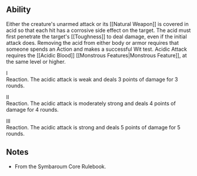 ## Ability
Either the creature's unarmed attack or its [[Natural Weapon]] is covered in acid so that each hit has a corrosive side effect on the target. The acid must first penetrate the target's [[Toughness]] to deal damage, even if the initial attack does. Removing the acid from either body or armor requires that someone spends an Action and makes a successful Wit test. Acidic Attack requires the [[Acidic Blood]] [[Monstrous Features|Monstrous Feature]], at the same level or higher.

I<br>Reaction. The acidic attack is weak and deals 3 points of damage for 3 rounds.

II<br>Reaction. The acidic attack is moderately strong and deals 4 points of damage for 4 rounds.

III<br>Reaction. The acidic attack is strong and deals 5 points of damage for 5 rounds.
## Notes
* From the Symbaroum Core Rulebook.